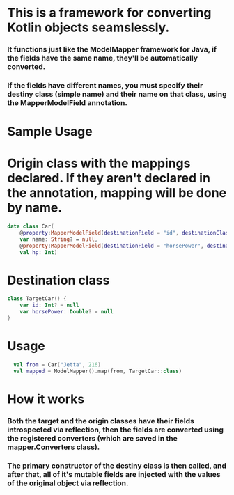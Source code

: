 # This is a framework for converting Kotlin objects seamslessly. 
### It functions just like the ModelMapper framework for Java, if the fields have the same name, they'll be automatically converted.

### If the fields have different names, you must specify their destiny class (simple name) and their name on that class, using the MapperModelField annotation.

# Sample Usage

# Origin class with the mappings declared. If they aren't declared in the annotation, mapping will be done by name.
```kotlin
data class Car(
    @property:MapperModelField(destinationField = "id", destinationClass = "TargetCar")
    var name: String? = null,
    @property:MapperModelField(destinationField = "horsePower", destinationClass = "TargetCar")
    val hp: Int)
```

# Destination class

```kotlin
class TargetCar() {
    var id: Int? = null
    var horsePower: Double? = null
}
```

# Usage

```kotlin
  val from = Car("Jetta", 216)
  val mapped = ModelMapper().map(from, TargetCar::class)
```


# How it works

### Both the target and the origin classes have their fields introspected via reflection, then the fields are converted using the registered converters (which are saved in the mapper.Converters class).
### The primary constructor of the destiny class is then called, and after that, all of it's mutable fields are injected with the values of the original object via reflection.
